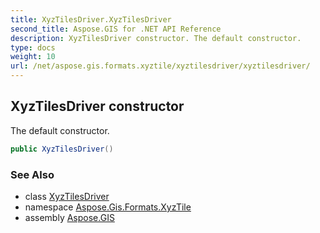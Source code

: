 ```yaml
---
title: XyzTilesDriver.XyzTilesDriver
second_title: Aspose.GIS for .NET API Reference
description: XyzTilesDriver constructor. The default constructor.
type: docs
weight: 10
url: /net/aspose.gis.formats.xyztile/xyztilesdriver/xyztilesdriver/
---
```

## XyzTilesDriver constructor

The default constructor.

```csharp
public XyzTilesDriver()
```

### See Also

* class [XyzTilesDriver](../)
* namespace [Aspose.Gis.Formats.XyzTile](../../xyztilesdriver/)
* assembly [Aspose.GIS](../../../)


